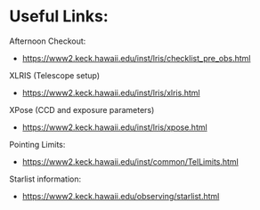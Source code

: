 # Useful Links:
Afternoon Checkout:
* https://www2.keck.hawaii.edu/inst/lris/checklist_pre_obs.html

XLRIS (Telescope setup)
* https://www2.keck.hawaii.edu/inst/lris/xlris.html

XPose (CCD and exposure parameters)
* https://www2.keck.hawaii.edu/inst/lris/xpose.html

Pointing Limits:
* https://www2.keck.hawaii.edu/inst/common/TelLimits.html

Starlist information:
* https://www2.keck.hawaii.edu/observing/starlist.html
